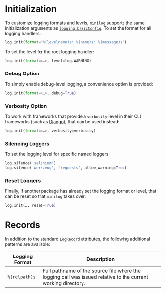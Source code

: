 # Initialization

To customize logging formats and levels, `minilog` supports the same initialization arguments as [`logging.basicConfig`](https://docs.python.org/3/library/logging.html#logging.basicConfig). To set the format for all logging handlers:

```python
log.init(format="%(levelname)s: %(name)s: %(message)s")

```

To set the level for the root logging handler:

```python
log.init(format=<…>, level=log.WARNING)
```

### Debug Option

To simply enable debug-level logging, a convenience option is provided:

```python
log.init(format=<…>, debug=True)
```

### Verbosity Option

To work with frameworks that provide a `verbosity` level in their CLI frameworks (such as [Django](https://docs.djangoproject.com/en/2.1/ref/django-admin/#cmdoption-verbosity)), that can be used instead:

```python
log.init(format=<…>, verbosity=verbosity)
```

### Silencing Loggers

To set the logging level for specific named loggers:

```python
log.silence('selenium')
log.silence('werkzeug', 'requests', allow_warning=True)
```

### Reset Loggers

Finally, if another package has already set the logging format or level, that can be reset so that `minilog` takes over:

```python
log.init(…, reset=True)
```

# Records

In addition to the standard [`LogRecord`](https://docs.python.org/3/library/logging.html#logrecord-attributes) attributes, the following additional patterns are available:

| Logging Format  | Description
| --- | --- |
| `%(relpath)s` | Full pathname of the source file where the logging call was issued relative to the current working directory. |

